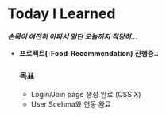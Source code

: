# Today I Learned

**_손목이 여전히 아파서 일단 오늘까지 적당히..._**

- **프로젝트(-Food-Recommendation) 진행중..**

  ### 목표

  - Login/Join page 생성 완료 (CSS X)
  - User Scehma와 연동 완료
